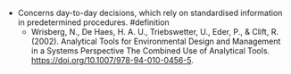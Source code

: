 - Concerns day-to-day decisions, which rely on standardised information in predetermined procedures. #definition
	- Wrisberg, N., De Haes, H. A. U., Triebswetter, U., Eder, P., & Clift, R. (2002). Analytical Tools for Environmental Design and Management in a Systems Perspective The Combined Use of Analytical Tools. https://doi.org/10.1007/978-94-010-0456-5.
